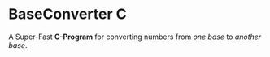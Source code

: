 # BaseConverter C

A Super-Fast **C-Program** for converting numbers from _one base_ to _another base_.
